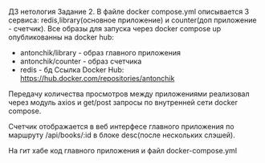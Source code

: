 ДЗ нетология Задание 2.
В файле docker compose.yml описывается 3 сервиса: redis,library(основное приложение) и counter(доп приложение - счетчик).
Все образы для запуска через docker compose up опубликованны на docker hub:
- antonchik/library - образ главного приложения
- antonchik/counter - образ счетчика
- redis - бд
Ссылка Docker Hub: https://hub.docker.com/repositories/antonchik

Передачу количества просмотров между приложениями реализовал через модуль axios и get/post запросы по внутренней сети docker compose. 

Счетчик отображается в веб интерфесе главного приложения по маршруту /api/books/:id в блоке desc(после нескольких слэшей).

На гит хабе код главного приложения и файл docker-compose.yml
